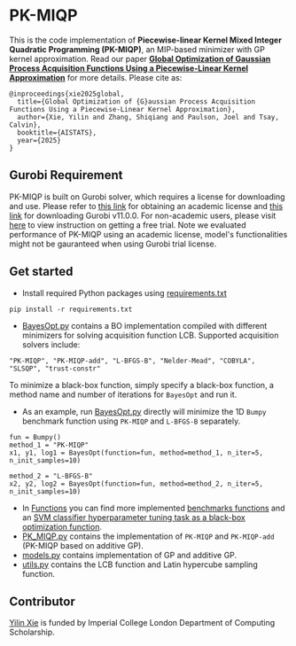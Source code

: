 # PK-MIQP
This is the code implementation of **Piecewise-linear Kernel Mixed Integer Quadratic Programming (PK-MIQP)**, an MIP-based minimizer with GP kernel approximation. Read our paper [**Global Optimization of Gaussian Process Acquisition Functions Using a Piecewise-Linear Kernel Approximation**](https://openreview.net/forum?id=IZv4W76V3T&referrer=%5Bthe%20profile%20of%20Yilin%20Xie%5D(%2Fprofile%3Fid%3D~Yilin_Xie1)) for more details. Please cite as:

```commandline
@inproceedings{xie2025global,
  title={Global Optimization of {G}aussian Process Acquisition Functions Using a Piecewise-Linear Kernel Approximation},
  author={Xie, Yilin and Zhang, Shiqiang and Paulson, Joel and Tsay, Calvin},
  booktitle={AISTATS},
  year={2025}
}
```

## Gurobi Requirement
PK-MIQP is built on Gurobi solver, which requires a license for downloading and use. Please refer to [this link](https://www.gurobi.com/features/academic-named-user-license/ "Academic License") for obtaining an academic license and [this link](https://www.gurobi.com/downloads/gurobi-software/, "Download") for downloading Gurobi v11.0.0. For non-academic users, please visit [here](https://www.gurobi.com/free-trial/ "Trial") to view instruction on getting a free trial. Note we evaluated performance of PK-MIQP using an academic license, model's functionalities might not be gauranteed when using Gurobi trial license.

## Get started
* Install required Python packages using [requirements.txt](requirements.txt)
```
pip install -r requirements.txt
```

*  [BayesOpt.py](BayesOpt.py) contains a BO implementation compiled with different minimizers for solving acquisition function LCB. Supported acquisition solvers include:
```
"PK-MIQP", "PK-MIQP-add", "L-BFGS-B", "Nelder-Mead", "COBYLA", "SLSQP", "trust-constr"
```
To minimize a black-box function, simply specify a black-box function, a method name and number of iterations for `BayesOpt` and run it.
*  As an example, run [BayesOpt.py](BayesOpt.py) directly will minimize the 1D `Bumpy` benchmark function using `PK-MIQP` and `L-BFGS-B` separately.
```
fun = Bumpy()
method_1 = "PK-MIQP"
x1, y1, log1 = BayesOpt(function=fun, method=method_1, n_iter=5, n_init_samples=10)

method_2 = "L-BFGS-B"
x2, y2, log2 = BayesOpt(function=fun, method=method_2, n_iter=5, n_init_samples=10)
```
* In [Functions](Functions) you can find more implemented [benchmarks functions](Functions/benchmarks.py) and an [SVM classifier hyperparameter tuning task as a black-box optimization function](Functions/SVM.py).
* [PK_MIQP.py](PK_MIQP.py) contains the implementation of `PK-MIQP` and `PK-MIQP-add` (PK-MIQP based on additive GP).
* [models.py](models.py) contains implementation of GP and additive GP.
* [utils.py](utils.py) contains the LCB function and Latin hypercube sampling function.

## Contributor
[Yilin Xie](https://github.com/YilinElinXie) is funded by Imperial College London Department of Computing Scholarship.

